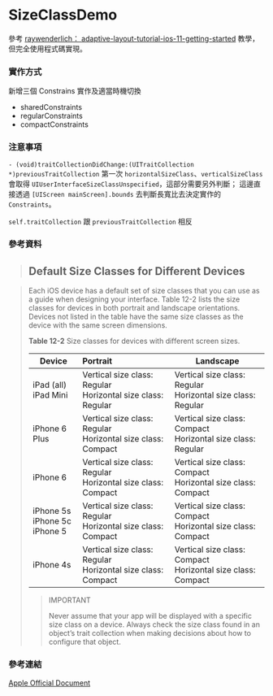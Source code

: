 # SizeClassDemo
參考 [raywenderlich： adaptive-layout-tutorial-ios-11-getting-started](https://www.raywenderlich.com/162311/adaptive-layout-tutorial-ios-11-getting-started) 教學，但完全使用程式碼實現。 

### 實作方式
新增三個 Constrains 實作及適當時機切換
  * sharedConstraints
  * regularConstraints
  * compactConstraints
  
### 注意事項
`- (void)traitCollectionDidChange:(UITraitCollection *)previousTraitCollection` 
第一次 `horizontalSizeClass`、`verticalSizeClass` 會取得 `UIUserInterfaceSizeClassUnspecified`，這部分需要另外判斷；
這邊直接透過 `[UIScreen mainScreen].bounds` 去判斷長寬比去決定實作的 `Constraints`。

`self.traitCollection` 跟 `previousTraitCollection` 相反

### 參考資料
> ## Default Size Classes for Different Devices

>Each iOS device has a default set of size classes that you can use as a guide when designing your interface. Table 12-2 lists the size classes for devices in both portrait and landscape orientations. Devices not listed in the table have the same size classes as the device with the same screen dimensions.
>
>**Table 12-2** Size classes for devices with different screen sizes.
>
>| Device                                   | Portrait                                 | Landscape                                |
>| ---------------------------------------- | :--------------------------------------- | ---------------------------------------- |
>| iPad (all)<br />iPad Mini                | Vertical size class: Regular <br />Horizontal size class: Regular | Vertical size class: Regular <br />Horizontal size class: Regular |
>| iPhone 6 Plus                            | Vertical size class: Regular <br />Horizontal size class: Compact | Vertical size class: Compact <br />Horizontal size class: Regular |
>| iPhone 6                                 | Vertical size class: Regular <br />Horizontal size class: Compact | Vertical size class: Compact <br />Horizontal size class: Compact |
>| iPhone 5s <br />iPhone 5c<br /> iPhone 5 | Vertical size class: Regular<br /> Horizontal size class: Compact | Vertical size class: Compact <br />Horizontal size class: Compact |
>| iPhone 4s                                | Vertical size class: Regular<br /> Horizontal size class: Compact | Vertical size class: Compact <br />Horizontal size class: Compact |
>
>
>>IMPORTANT
>>
>>Never assume that your app will be displayed with a specific size class on a device. Always check the size class found in an object’s trait collection when making decisions about how to configure that object.

### 參考連結
[Apple Official Document](https://developer.apple.com/library/content/featuredarticles/ViewControllerPGforiPhoneOS/TheAdaptiveModel.html#//apple_ref/doc/uid/TP40007457-CH19-SW4)

